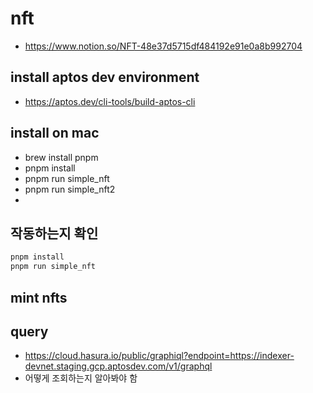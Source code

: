 
# nft

* https://www.notion.so/NFT-48e37d5715df484192e91e0a8b992704

## install aptos dev environment

* https://aptos.dev/cli-tools/build-aptos-cli

## install on mac

* brew install pnpm
* pnpm install
* pnpm run simple_nft
* pnpm run simple_nft2
* 
## 작동하는지 확인 

```bash
pnpm install
pnpm run simple_nft
```

## mint nfts


## query

* https://cloud.hasura.io/public/graphiql?endpoint=https://indexer-devnet.staging.gcp.aptosdev.com/v1/graphql
* 어떻게 조회하는지 알아봐야 함

